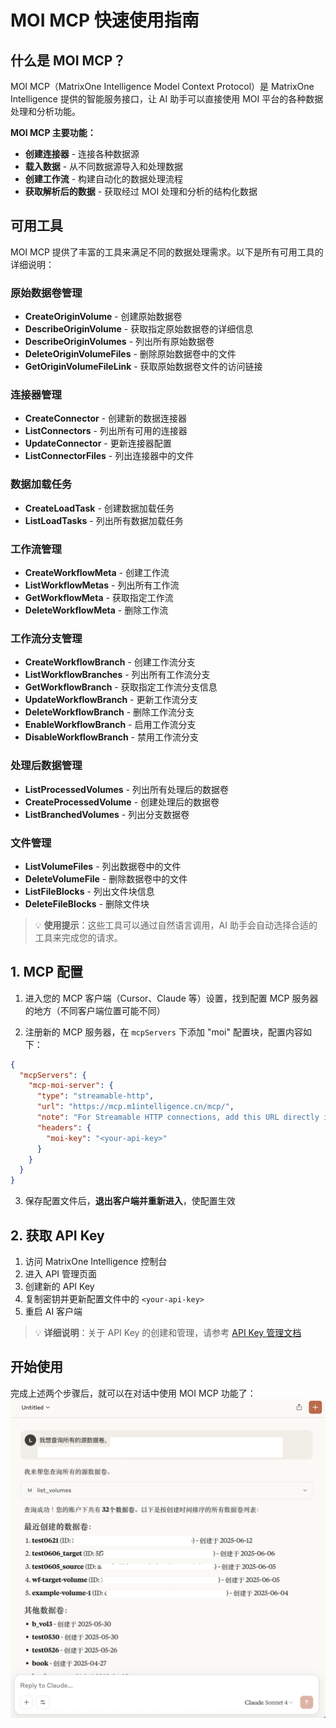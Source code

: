# MOI MCP 快速使用指南

## 什么是 MOI MCP？

MOI MCP（MatrixOne Intelligence Model Context Protocol）是 MatrixOne Intelligence 提供的智能服务接口，让 AI 助手可以直接使用 MOI 平台的各种数据处理和分析功能。

**MOI MCP 主要功能：**

- **创建连接器** - 连接各种数据源
- **载入数据** - 从不同数据源导入和处理数据
- **创建工作流** - 构建自动化的数据处理流程
- **获取解析后的数据** - 获取经过 MOI 处理和分析的结构化数据

## 可用工具

MOI MCP 提供了丰富的工具来满足不同的数据处理需求。以下是所有可用工具的详细说明：

### 原始数据卷管理

- **CreateOriginVolume** - 创建原始数据卷
- **DescribeOriginVolume** - 获取指定原始数据卷的详细信息
- **DescribeOriginVolumes** - 列出所有原始数据卷
- **DeleteOriginVolumeFiles** - 删除原始数据卷中的文件
- **GetOriginVolumeFileLink** - 获取原始数据卷文件的访问链接

### 连接器管理

- **CreateConnector** - 创建新的数据连接器
- **ListConnectors** - 列出所有可用的连接器
- **UpdateConnector** - 更新连接器配置
- **ListConnectorFiles** - 列出连接器中的文件

### 数据加载任务

- **CreateLoadTask** - 创建数据加载任务
- **ListLoadTasks** - 列出所有数据加载任务

### 工作流管理

- **CreateWorkflowMeta** - 创建工作流
- **ListWorkflowMetas** - 列出所有工作流
- **GetWorkflowMeta** - 获取指定工作流
- **DeleteWorkflowMeta** - 删除工作流

### 工作流分支管理

- **CreateWorkflowBranch** - 创建工作流分支
- **ListWorkflowBranches** - 列出所有工作流分支
- **GetWorkflowBranch** - 获取指定工作流分支信息
- **UpdateWorkflowBranch** - 更新工作流分支
- **DeleteWorkflowBranch** - 删除工作流分支
- **EnableWorkflowBranch** - 启用工作流分支
- **DisableWorkflowBranch** - 禁用工作流分支

### 处理后数据管理

- **ListProcessedVolumes** - 列出所有处理后的数据卷
- **CreateProcessedVolume** - 创建处理后的数据卷
- **ListBranchedVolumes** - 列出分支数据卷

### 文件管理

- **ListVolumeFiles** - 列出数据卷中的文件
- **DeleteVolumeFile** - 删除数据卷中的文件
- **ListFileBlocks** - 列出文件块信息
- **DeleteFileBlocks** - 删除文件块

> 💡 **使用提示**：这些工具可以通过自然语言调用，AI 助手会自动选择合适的工具来完成您的请求。

## 1. MCP 配置

1. 进入您的 MCP 客户端（Cursor、Claude 等）设置，找到配置 MCP 服务器的地方（不同客户端位置可能不同）

2. 注册新的 MCP 服务器，在 `mcpServers` 下添加 "moi" 配置块，配置内容如下：

```json
{
  "mcpServers": {
    "mcp-moi-server": {
      "type": "streamable-http",
      "url": "https://mcp.m1intelligence.cn/mcp/",
      "note": "For Streamable HTTP connections, add this URL directly in your MCP Client",
      "headers": {
        "moi-key": "<your-api-key>"
      }
    }
  }
}
```

3. 保存配置文件后，**退出客户端并重新进入**，使配置生效

## 2. 获取 API Key

1. 访问 MatrixOne Intelligence 控制台
2. 进入 API 管理页面
3. 创建新的 API Key
4. 复制密钥并更新配置文件中的 `<your-api-key>`
5. 重启 AI 客户端

> 💡 **详细说明**：关于 API Key 的创建和管理，请参考 [API Key 管理文档](../workflow%20api/token_api.md#api-key-管理)

## 开始使用

完成上述两个步骤后，就可以在对话中使用 MOI MCP 功能了：
![图片描述](../Image/mcp.png)
